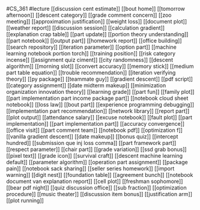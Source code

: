 #CS_361
#lecture
[[discussion cent estimate]]
[[bout home]]
[[tomorrow afternoon]]
[[descent category]]
[[grade comment concern]]
[[zoo meeting]]
[[approximation justification]]
[[weight loss]]
[[document plot]]
[[weather report]]
[[discussion session]]
[[calculation gradient]]
[[explanation crap table]]
[[part update]]
[[portion theory understanding]]
[[part notebook]]
[[output part]]
[[homework report]]
[[office building]]
[[search repository]]
[[iteration parameter]]
[[option part]]
[[machine learning notebook portion torch]]
[[training position]]
[[risk category incense]]
[[assignment quiz ciment]]
[[city randomness]]
[[descent algorithm]]
[[morning slot]]
[[convert accuracy]]
[[memory stick]]
[[medium part table equation]]
[[trouble recommendation]]
[[iteration verifying theory]]
[[py package]]
[[teammate guy]]
[[gradient descent]]
[[pdf script]]
[[category assignment]]
[[date midterm makeup]]
[[minimization organization innovation theory]]
[[learning grade]]
[[part fun]]
[[family plot]]
[[part implementation part income package part]]
[[notebook cloud sheet notebook]]
[[loss law]]
[[bout part]]
[[experience programming debugging]]
[[implementation part recommendation]]
[[network library]]
[[report part]]
[[plot output]]
[[attendance salary]]
[[excuse notebook]]
[[fault plot]]
[[part implementation]]
[[part implementation part]]
[[accuracy convergence]]
[[office visit]]
[[part comment team]]
[[notebook pdf]]
[[optimization f]]
[[vanilla gradient descent]]
[[date makeup]]
[[bonus quiz]]
[[intercept hundred]]
[[submission que inj loss comma]]
[[part framework part]]
[[respect parameter]]
[[chair part]]
[[grade variation]]
[[ssd grab bonus]]
[[pixel text]]
[[grade icon]]
[[survival craft]]
[[descent machine learning default]]
[[parameter algorithm]]
[[operation part assignment]]
[[package pain]]
[[notebook sack sharing]]
[[seller series homework]]
[[import warning]]
[[digit nest]]
[[foundation table]]
[[agreement bunch]]
[[notebook document van explanation report]]
[[cell plot]]
[[freshman sophomore]]
[[bear pdf night]]
[[quiz discussion office]]
[[sub fraction]]
[[optimization procedure]]
[[music theater]]
[[discussion item bonus]]
[[justification arm]]
[[plot running]]
